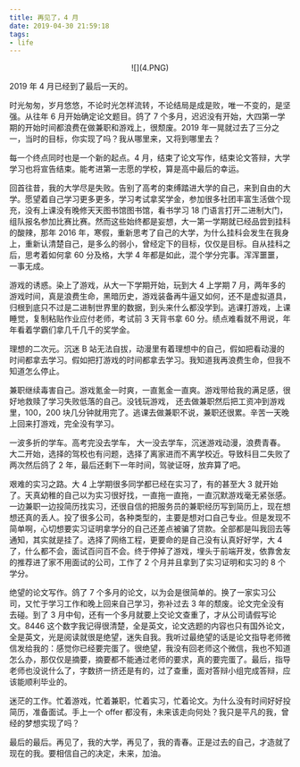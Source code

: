 ```yaml
---
title: 再见了，4 月
date: 2019-04-30 21:59:18
tags:
- life
---
```

<p align="center">![](4.PNG)</p>

2019 年 4 月已经到了最后一天的。

时光匆匆，岁月悠悠，不论时光怎样流转，不论结局是成是败，唯一不变的，是坚强。从往年 6 月开始确定论文题目。鸽了 7 个多月，迟迟没有开始，大四第一学期的开始时间都浪费在做兼职和游戏上，很颓废。2019 年一晃就过去了三分之一，当时的目标，你实现了吗？我从哪里来，又将到哪里去？

每一个终点同时也是一个新的起点。4 月，结束了论文写作，结束论文答辩，大学学习也将宣告结束。能考进第一志愿的学校，算是高中最后的幸运。

回首往昔，我的大学尽是失败。告别了高考的束缚踏进大学的自己，来到自由的大学。愿望着自己学习更多更多，学习考试拿奖学金，参加很多社团丰富生活做个现充，没有上课没有晚修天天图书馆图书馆，看书学习 18 门语言打开二进制大门，组队报名参加比赛比赛。然而这些始终都是妄想，大一第一学期就已经品尝到挂科的酸辣，那年 2016 年，寒假，重新思考了自己的大学，为什么挂科会发生在我身上，重新认清楚自己，是多么的弱小，曾经定下的目标，仅仅是目标。自从挂科之后，思考着如何拿 60 分及格，大学 4 年都是如此，混个学分完事。浑浑噩噩，一事无成。

游戏的诱惑。染上了游戏，从大一下学期开始，玩到大 4 上学期 7 月，两年多的游戏时间，真是浪费生命，黑暗历史，游戏装备再牛逼又如何，还不是虚拟道具，归根到底只不过是二进制世界里的数据，到头来什么都没学到。逃课打游戏，上课睡觉，复制粘贴作业应付老师，考试前 3 天背书拿 60 分。绩点难看就不用说，年年看着学霸们拿几千几千的奖学金。

理想的二次元。沉迷 B 站无法自拔，动漫里有着理想中的自己，假如把看动漫的时间都拿去学习。假如把打游戏的时间都拿去学习。我知道我再浪费生命，但我不知道怎么停止。

兼职继续毒害自己。游戏氪金一时爽，一直氪金一直爽。游戏带给我的满足感，很好地救赎了学习失败低落的自己。没钱玩游戏， 还去做兼职然后把工资冲到游戏里，100，200 块几分钟就用完了。逃课去做兼职不说，兼职还很累。辛苦一天晚上回来打游戏，完全没有学习。

一波多折的学车。高考完没去学车， 大一没去学车，沉迷游戏动漫，浪费青春。大二开始，选择的驾校也有问题，选择了离家进而不离学校近。导致科目二失败了两次然后鸽了 2 年，最后还剩下一年时间，驾驶证呀，放弃算了吧。

艰难的实习之路。大 4 上学期很多同学都已经在实习了，有的甚至大 3 就开始了。天真幼稚的自己以为实习很好找，一直拖一直拖，一直沉默游戏毫无紧张感。一边兼职一边投简历找实习，还很自信的把服务员的兼职经历写到简历上，现在想想还真的丢人。投了很多公司，各种类型的，主要是想对口自己专业。但是发现不简单啊，心切想要实习证明拿学分的自己还差点被骗了贷款。全部都是叫我回去等通知，其实就是挂了。选择了网络工程，更要命的是自己没有认真好好学，大 4 了，什么都不会，面试百问百不会。终于停掉了游戏，埋头于前端开发，依靠舍友的推荐进了家不用面试的公司，工作了 2 个月并且拿到了实习证明和实习的 8 个学分。

绝望的论文写作。鸽了 7 个多月的论文，以为会是很简单的。换了一家实习公司，又忙于学习工作和晚上回来自己学习，弥补过去 3 年的颓废。论文完全没有去碰。到了 3 月中旬，还有一个多月就要上交论文查重了，才从公司请假写论文。8446 这个数字我记得很清楚，全是英文，论文选题的内容也只有国外论文，全是英文，光是阅读就很是绝望，迷失自我。我听过最绝望的话是论文指导老师微信发给我的：感觉你已经要完蛋了。很绝望，我没有回老师这个微信，我也不知道怎么办，那仅仅是摘要，摘要都不能通过老师的要求，真的要完蛋了。最后，指导老师也没说什么了，字数挤一挤还是有的，过了查重，面对答辩小组完成答辩，应该能顺利毕业的。

迷茫的工作。忙着游戏，忙着兼职，忙着实习，忙着论文。为什么没有时间好好投简历，准备面试。手上一个 offer 都没有，未来该走向何处？我只是平凡的我，曾经的梦想实现了吗？

最后的最后。再见了，我的大学，再见了，我的青春。正是过去的自己，才造就了现在的我。要相信自己的决定，未来，加油。